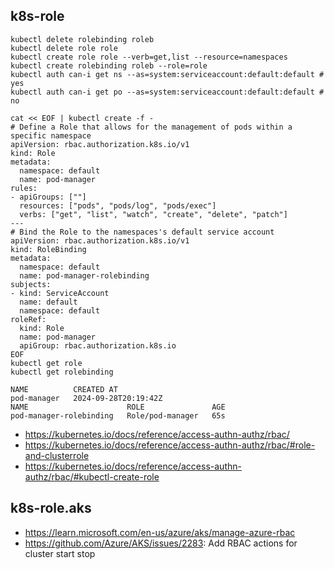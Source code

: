 ## k8s-role

```
kubectl delete rolebinding roleb
kubectl delete role role
kubectl create role role --verb=get,list --resource=namespaces
kubectl create rolebinding roleb --role=role
kubectl auth can-i get ns --as=system:serviceaccount:default:default # yes
kubectl auth can-i get po --as=system:serviceaccount:default:default # no
```

```
cat << EOF | kubectl create -f -
# Define a Role that allows for the management of pods within a specific namespace
apiVersion: rbac.authorization.k8s.io/v1
kind: Role
metadata:
  namespace: default
  name: pod-manager
rules:
- apiGroups: [""]
  resources: ["pods", "pods/log", "pods/exec"]
  verbs: ["get", "list", "watch", "create", "delete", "patch"]
---
# Bind the Role to the namespaces's default service account
apiVersion: rbac.authorization.k8s.io/v1
kind: RoleBinding
metadata:
  namespace: default
  name: pod-manager-rolebinding
subjects:
- kind: ServiceAccount
  name: default
  namespace: default
roleRef:
  kind: Role
  name: pod-manager
  apiGroup: rbac.authorization.k8s.io
EOF
kubectl get role
kubectl get rolebinding

NAME          CREATED AT
pod-manager   2024-09-28T20:19:42Z
NAME                      ROLE               AGE
pod-manager-rolebinding   Role/pod-manager   65s
```

- https://kubernetes.io/docs/reference/access-authn-authz/rbac/
- https://kubernetes.io/docs/reference/access-authn-authz/rbac/#role-and-clusterrole
- https://kubernetes.io/docs/reference/access-authn-authz/rbac/#kubectl-create-role

## k8s-role.aks

- https://learn.microsoft.com/en-us/azure/aks/manage-azure-rbac
- https://github.com/Azure/AKS/issues/2283: Add RBAC actions for cluster start stop
